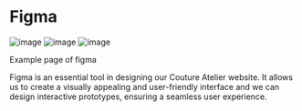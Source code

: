 


# Figma

![image](https://github.com/berliozz1024/COUTURE-ATELIER/assets/173150698/94b52672-9c25-4940-ad12-4a7b2cde1c52)
![image](https://github.com/berliozz1024/COUTURE-ATELIER/assets/173150698/b7676e56-4360-4186-9aac-c5045d16d30f)
![image](https://github.com/berliozz1024/COUTURE-ATELIER/assets/173150698/103f8035-c668-4d49-b7a8-0e780bdd1900)



Example page of figma

Figma is an essential tool in designing our Couture Atelier website. It allows us to create a visually appealing and user-friendly interface and we can design interactive prototypes, ensuring a seamless user experience. 

